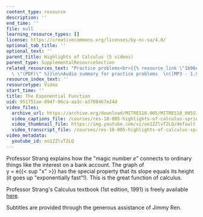 ```yaml
---
content_type: resource
description: ''
end_time: ''
file: null
learning_resource_types: []
license: https://creativecommons.org/licenses/by-nc-sa/4.0/
optional_tab_title: ''
optional_text: ''
parent_title: Highlights of Calculus (5 videos)
parent_type: SupplementalResourceSection
related_resources_text: "Practice problems<br>{{% resource_link \"1b96e913-9f30-8c98-2f0a-771b970231d9\"\
  \ \"(PDF)\" %}}\n\nAudio summary for practice problems  \n([MP3 - 1.9MB](http://www.archive.org/download/MITRES18.005/MITRES18_005S10_Exponential_Summary_32K.mp3))"
resource_index_text: ''
resourcetype: Video
start_time: ''
title: The Exponential Function
uid: 951751ae-894f-06ca-aa3c-a3708467e24d
video_files:
  archive_url: https://archive.org/download/MITRES18.005/MITRES18_005S10_ExponentialFunction_300k.mp4
  video_captions_file: /courses/res-18-005-highlights-of-calculus-spring-2010/545f65af4fa058288f911452eab2ce18_oo1ZZlvT2LQ.vtt
  video_thumbnail_file: https://img.youtube.com/vi/oo1ZZlvT2LQ/default.jpg
  video_transcript_file: /courses/res-18-005-highlights-of-calculus-spring-2010/9efa5544fe908fe45448a5dd5f0b8ef8_oo1ZZlvT2LQ.pdf
video_metadata:
  youtube_id: oo1ZZlvT2LQ
---
```

Professor Strang explains how the "magic number _e_" connects to ordinary things like the interest on a bank account. The graph of  
y = e{{< sup "x" >}} has the special property that its slope equals its height (it goes up "exponentially fast"!). This is the great function of calculus.

Professor Strang's Calculus textbook (1st edition, 1991) is freely available [here](/courses/res-18-001-calculus-online-textbook-spring-2005).

Subtitles are provided through the generous assistance of Jimmy Ren.